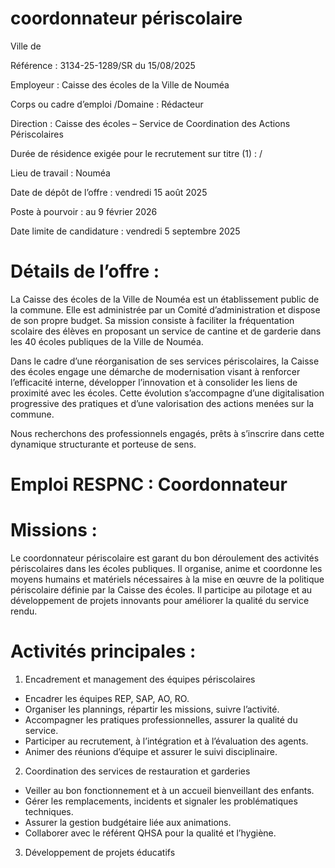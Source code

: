 
# coordonnateur périscolaire

Ville de

Référence : 3134-25-1289/SR du 15/08/2025

Employeur : Caisse des écoles de la Ville de Nouméa

Corps ou cadre d’emploi /Domaine : Rédacteur

Direction : Caisse des écoles – Service de Coordination des Actions Périscolaires

Durée de résidence exigée pour le recrutement sur titre (1) : /

Lieu de travail : Nouméa

Date de dépôt de l’offre : vendredi 15 août 2025

Poste à pourvoir : au 9 février 2026

Date limite de candidature : vendredi 5 septembre 2025

# Détails de l’offre :

La Caisse des écoles de la Ville de Nouméa est un établissement public de la commune. Elle est administrée par un Comité d’administration et dispose de son propre budget. Sa mission consiste à faciliter la fréquentation scolaire des élèves en proposant un service de cantine et de garderie dans les 40 écoles publiques de la Ville de Nouméa.

Dans le cadre d’une réorganisation de ses services périscolaires, la Caisse des écoles engage une démarche de modernisation visant à renforcer l’efficacité interne, développer l’innovation et à consolider les liens de proximité avec les écoles. Cette évolution s’accompagne d’une digitalisation progressive des pratiques et d’une valorisation des actions menées sur la commune.

Nous recherchons des professionnels engagés, prêts à s’inscrire dans cette dynamique structurante et porteuse de sens.

# Emploi RESPNC : Coordonnateur

# Missions :

Le coordonnateur périscolaire est garant du bon déroulement des activités périscolaires dans les écoles publiques. Il organise, anime et coordonne les moyens humains et matériels nécessaires à la mise en œuvre de la politique périscolaire définie par la Caisse des écoles. Il participe au pilotage et au développement de projets innovants pour améliorer la qualité du service rendu.

# Activités principales :

1. Encadrement et management des équipes périscolaires
- Encadrer les équipes REP, SAP, AO, RO.
- Organiser les plannings, répartir les missions, suivre l’activité.
- Accompagner les pratiques professionnelles, assurer la qualité du service.
- Participer au recrutement, à l’intégration et à l’évaluation des agents.
- Animer des réunions d’équipe et assurer le suivi disciplinaire.
2. Coordination des services de restauration et garderies
- Veiller au bon fonctionnement et à un accueil bienveillant des enfants.
- Gérer les remplacements, incidents et signaler les problématiques techniques.
- Assurer la gestion budgétaire liée aux animations.
- Collaborer avec le référent QHSA pour la qualité et l’hygiène.
3. Développement de projets éducatifs
